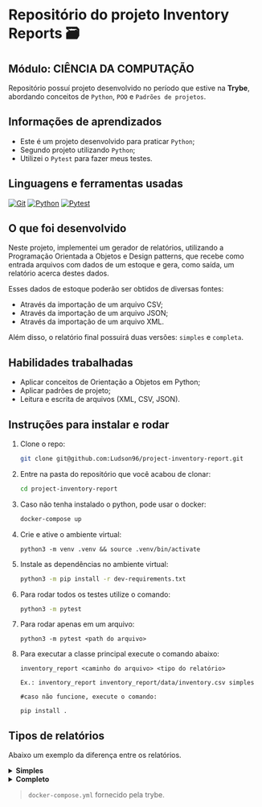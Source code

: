 # Repositório do projeto Inventory Reports 🗃️

## Módulo: CIÊNCIA DA COMPUTAÇÃO

 Repositório possuí projeto desenvolvido no período que estive na **Trybe**, abordando conceitos de `Python`, `POO` e `Padrões de projetos`.

## Informações de aprendizados

- Este é um projeto desenvolvido para praticar `Python`;
- Segundo projeto utilizando `Python`;
- Utilizei o `Pytest` para fazer meus testes.

## Linguagens e ferramentas usadas

[![Git][Git-logo]][Git-url]
[![Python][Python-logo]][Python-url]
[![Pytest][Pytest-logo]][Pytest-url]

## O que foi desenvolvido

Neste projeto, implementei um gerador de relatórios, utilizando a Programação Orientada a Objetos e Design patterns, que recebe como entrada arquivos com dados de um estoque e gera, como saída, um relatório acerca destes dados.

Esses dados de estoque poderão ser obtidos de diversas fontes:

- Através da importação de um arquivo CSV;
- Através da importação de um arquivo JSON;
- Através da importação de um arquivo XML.

Além disso, o relatório final possuirá duas versões: `simples` e `completa`.

## Habilidades trabalhadas

- Aplicar conceitos de Orientação a Objetos em Python;
- Aplicar padrões de projeto;
- Leitura e escrita de arquivos (XML, CSV, JSON).

## Instruções para instalar e rodar

1. Clone o repo:

    ```bash
    git clone git@github.com:Ludson96/project-inventory-report.git
    ```

1. Entre na pasta do repositório que você acabou de clonar:

    ```bash
    cd project-inventory-report
    ```

1. Caso não tenha instalado o python, pode usar o docker:

    ```bash
    docker-compose up
    ```

1. Crie e ative o ambiente virtual:

    ```bash-shell
    python3 -m venv .venv && source .venv/bin/activate
    ```

1. Instale as dependências no ambiente virtual:

    ```bash
    python3 -m pip install -r dev-requirements.txt
    ```

1. Para rodar todos os testes utilize o comando:

    ```bash
    python3 -m pytest
    ```

1. Para rodar apenas em um arquivo:

    ```bash-shell
    python3 -m pytest <path do arquivo>
    ```

1. Para executar a classe principal execute o comando abaixo:

     ```bash-shell
    inventory_report <caminho do arquivo> <tipo do relatório>

    Ex.: inventory_report inventory_report/data/inventory.csv simples

    #caso não funcione, execute o comando: 
    
    pip install .
    ```

## Tipos de relatórios

Abaixo um exemplo da diferença entre os relatórios.

<details>

  <summary><strong>Simples</strong></summary>

```bash-shell
Data de fabricação mais antiga: YYYY-MM-DD
Data de validade mais próxima: YYYY-MM-DD
Empresa com mais produtos: NOME DA EMPRESA
```

</details>

<details>

  <summary><strong>Completo</strong></summary>

```bash-shell
Data de fabricação mais antiga: YYYY-MM-DD
Data de validade mais próxima: YYYY-MM-DD
Empresa com mais produtos: NOME DA EMPRESA
Produtos estocados por empresa:
- Physicians Total Care, Inc.: QUANTIDADE
- Newton Laboratories, Inc.: QUANTIDADE
- Forces of Nature: QUANTIDADE
```

</details>

> `docker-compose.yml` fornecido pela trybe.

[Git-logo]: https://img.shields.io/badge/git-%23F05033.svg?style=for-the-badge&logo=git&logoColor=white
[Git-url]: https://git-scm.com
[Python-logo]: https://img.shields.io/badge/Python-FFD43B?style=for-the-badge&logo=python&logoColor=blue
[Python-url]: https://www.python.org/
[Pytest-logo]: https://img.shields.io/badge/Pytest-0A9EDC.svg?style=for-the-badge&logo=Pytest&logoColor=white
[Pytest-url]: https://docs.pytest.org/en/7.2.x/
